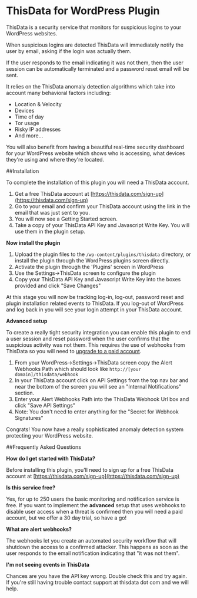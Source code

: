 # ThisData for WordPress Plugin

ThisData is a security service that monitors for suspicious logins to your WordPress websites.

When suspicious logins are detected ThisData will immediately notify the user by email, asking if the login was actually them.

If the user responds to the email indicating it was not them, then the user session can be automatically terminated and a password reset email will be sent.

It relies on the ThisData anomaly detection algorithms which take into account many behavioral factors including:

*   Location & Velocity
*   Devices
*   Time of day
*   Tor usage
*   Risky IP addresses
*   And more...

You will also benefit from having a beautiful real-time security dashboard for your WordPress website which shows who is accessing, what devices they're using and where they're located.

##Installation

To complete the installation of this plugin you will need a ThisData account.

1. Get a free ThisData account at [https://thisdata.com/sign-up](https://thisdata.com/sign-up)
1. Go to your email and confirm your ThisData account using the link in the email that was just sent to you.
1. You will now see a Getting Started screen.
1. Take a copy of your ThisData API Key and Javascript Write Key. You will use them in the plugin setup.

**Now install the plugin**

1. Upload the plugin files to the `/wp-content/plugins/thisdata` directory, or install the plugin through the WordPress plugins screen directly.
1. Activate the plugin through the 'Plugins' screen in WordPress
1. Use the Settings->ThisData screen to configure the plugin
1. Copy your ThisData API Key and Javascript Write Key into the boxes provided and click "Save Changes"

At this stage you will now be tracking log-in, log-out, password reset and plugin installation related events to ThisData. If you log-out of WordPress and log back in you will see your login attempt in your ThisData account.

**Advanced setup**

To create a really tight security integration you can enable this plugin to end a user session and reset password when the user confirms that the suspicious activity was not them. This requires the use of webhooks from ThisData so you will need to [upgrade to a paid account](https://thisdata.com/upgrade).

1. From your WordPress->Settings->ThisData screen copy the Alert Webhooks Path which should look like `http://[your domain]/thisdata/webhook`
1. In your ThisData account click on API Settings from the top nav bar and near the bottom of the screen you will see an "Internal Notifications" section.
1. Enter your Alert Webhooks Path into the ThisData Webhook Url box and click "Save API Settings"
1. Note: You don't need to enter anything for the "Secret for Webhook Signatures"

Congrats! You now have a really sophisticated anomaly detection system protecting your WordPress website.

##Frequently Asked Questions

**How do I get started with ThisData?**

Before installing this plugin, you'll need to sign up for a free ThisData account at [https://thisdata.com/sign-up](https://thisdata.com/sign-up)

**Is this service free?**

Yes, for up to 250 users the basic monitoring and notification service is free. If you want to implement the **advanced** setup  that uses webhooks to disable user access when a threat is confirmed then you will need a paid account, but we offer a 30 day trial, so have a go!

**What are alert webhooks?**

The webhooks let you create an automated security workflow that will shutdown the access to a confirmed attacker. This happens as soon as the user responds to the email notification indicating that
"it was not them".

**I'm not seeing events in ThisData**

Chances are you have the API key wrong. Double check this and try again. If you're still having trouble contact support at thisdata dot com and we will help.